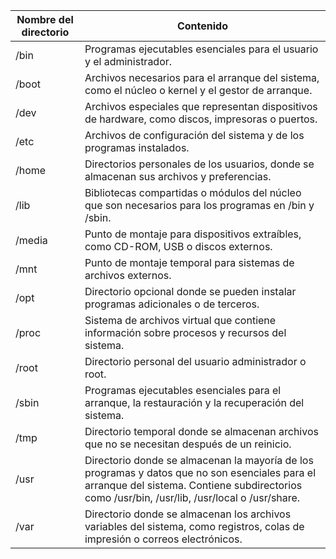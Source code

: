 | Nombre del directorio | Contenido |
| --------------------- | --------- |
| /bin | Programas ejecutables esenciales para el usuario y el administrador. |
| /boot | Archivos necesarios para el arranque del sistema, como el núcleo o kernel y el gestor de arranque. |
| /dev | Archivos especiales que representan dispositivos de hardware, como discos, impresoras o puertos. |
| /etc | Archivos de configuración del sistema y de los programas instalados. |
| /home | Directorios personales de los usuarios, donde se almacenan sus archivos y preferencias. |
| /lib | Bibliotecas compartidas o módulos del núcleo que son necesarios para los programas en /bin y /sbin. |
| /media | Punto de montaje para dispositivos extraíbles, como CD-ROM, USB o discos externos. |
| /mnt | Punto de montaje temporal para sistemas de archivos externos. |
| /opt | Directorio opcional donde se pueden instalar programas adicionales o de terceros. |
| /proc | Sistema de archivos virtual que contiene información sobre procesos y recursos del sistema. |
| /root | Directorio personal del usuario administrador o root. |
| /sbin | Programas ejecutables esenciales para el arranque, la restauración y la recuperación del sistema. |
| /tmp | Directorio temporal donde se almacenan archivos que no se necesitan después de un reinicio. |
| /usr | Directorio donde se almacenan la mayoría de los programas y datos que no son esenciales para el arranque del sistema. Contiene subdirectorios como /usr/bin, /usr/lib, /usr/local o /usr/share. |
| /var | Directorio donde se almacenan los archivos variables del sistema, como registros, colas de impresión o correos electrónicos. |